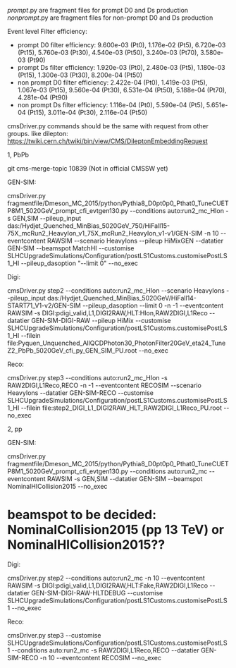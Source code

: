 *_prompt_*.py are fragment files for prompt D0 and Ds production
*_nonprompt_*.py are fragment files for non-prompt D0 and Ds production

Event level Filter efficiency:
- prompt D0 filter efficiency: 9.600e-03 (Pt0), 1.176e-02 (Pt5), 6.720e-03 (Pt15), 5.760e-03 (Pt30), 4.540e-03 (Pt50), 3.240e-03 (Pt70), 3.580e-03 (Pt90)
- prompt Ds filter efficiency: 1.920e-03 (Pt0), 2.480e-03 (Pt5), 1.180e-03 (Pt15), 1.300e-03 (Pt30), 8.200e-04 (Pt50)
- non prompt D0 filter efficiency: 2.422e-04 (Pt0), 1.419e-03 (Pt5), 1.067e-03 (Pt15), 9.560e-04 (Pt30), 6.531e-04 (Pt50), 5.188e-04 (Pt70), 4.281e-04 (Pt90)
- non prompt Ds filter efficiency: 1.116e-04 (Pt0), 5.590e-04 (Pt5), 5.651e-04 (Pt15), 3.011e-04 (Pt30), 2.116e-04 (Pt50)


cmsDriver.py commands should be the same with request from other groups. like dilepton: https://twiki.cern.ch/twiki/bin/view/CMS/DileptonEmbeddingRequest

1, PbPb

git cms-merge-topic 10839 (Not in official CMSSW yet)

GEN-SIM:

cmsDriver.py fragmentfile/Dmeson_MC_2015/python/Pythia8_D0pt0p0_Pthat0_TuneCUETP8M1_5020GeV_prompt_cfi_evtgen130.py --conditions auto:run2_mc_HIon -s GEN,SIM --pileup_input das:/Hydjet_Quenched_MinBias_5020GeV_750/HiFall15-75X_mcRun2_HeavyIon_v1_75X_mcRun2_HeavyIon_v1-v1/GEN-SIM -n 10 --eventcontent RAWSIM --scenario HeavyIons --pileup HiMixGEN --datatier GEN-SIM --beamspot MatchHI --customise SLHCUpgradeSimulations/Configuration/postLS1Customs.customisePostLS1_HI --pileup_dasoption "--limit 0" --no_exec

Digi:

cmsDriver.py step2 --conditions auto:run2_mc_HIon --scenario HeavyIons --pileup_input das:/Hydjet_Quenched_MinBias_5020GeV/HiFall14-START71_V1-v2/GEN-SIM --pileup_dasoption --limit 0 -n -1 --eventcontent RAWSIM -s DIGI:pdigi_valid,L1,DIGI2RAW,HLT:HIon,RAW2DIGI,L1Reco --datatier GEN-SIM-DIGI-RAW --pileup HiMix --customise SLHCUpgradeSimulations/Configuration/postLS1Customs.customisePostLS1_HI --filein file:Pyquen_Unquenched_AllQCDPhoton30_PhotonFilter20GeV_eta24_TuneZ2_PbPb_5020GeV_cfi_py_GEN_SIM_PU.root --no_exec

Reco:

cmsDriver.py step3 --conditions auto:run2_mc_HIon -s RAW2DIGI,L1Reco,RECO -n -1 --eventcontent RECOSIM --scenario HeavyIons --datatier GEN-SIM-RECO --customise SLHCUpgradeSimulations/Configuration/postLS1Customs.customisePostLS1_HI --filein file:step2_DIGI_L1_DIGI2RAW_HLT_RAW2DIGI_L1Reco_PU.root --no_exec


2, pp

GEN-SIM:

cmsDriver.py fragmentfile/Dmeson_MC_2015/python/Pythia8_D0pt0p0_Pthat0_TuneCUETP8M1_5020GeV_prompt_cfi_evtgen130.py --conditions auto:run2_mc --eventcontent RAWSIM -s GEN,SIM --datatier GEN-SIM --beamspot NominalHICollision2015 --no_exec

# beamspot to be decided: NominalCollision2015 (pp 13 TeV) or NominalHICollision2015??

Digi:

cmsDriver.py step2 --conditions auto:run2_mc -n 10 --eventcontent RAWSIM -s DIGI:pdigi_valid,L1,DIGI2RAW,HLT:Fake,RAW2DIGI,L1Reco --datatier GEN-SIM-DIGI-RAW-HLTDEBUG --customise SLHCUpgradeSimulations/Configuration/postLS1Customs.customisePostLS1 --no_exec

Reco:

cmsDriver.py step3 --customise SLHCUpgradeSimulations/Configuration/postLS1Customs.customisePostLS1 --conditions auto:run2_mc -s RAW2DIGI,L1Reco,RECO --datatier GEN-SIM-RECO -n 10 --eventcontent RECOSIM --no_exec
